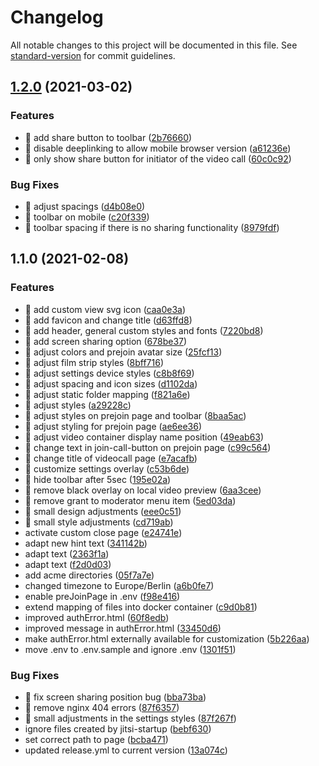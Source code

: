 # Changelog

All notable changes to this project will be documented in this file. See [standard-version](https://github.com/conventional-changelog/standard-version) for commit guidelines.

## [1.2.0](https://github.com/CaritasDeutschland/caritas-onlineBeratung-videoBackend/compare/v1.1.0...v1.2.0) (2021-03-02)


### Features

* 🎸 add share button to toolbar ([2b76660](https://github.com/CaritasDeutschland/caritas-onlineBeratung-videoBackend/commit/2b766607fb6088f4d857d0e29a234c45c32f3894))
* 🎸 disable deeplinking to allow mobile browser version ([a61236e](https://github.com/CaritasDeutschland/caritas-onlineBeratung-videoBackend/commit/a61236e9db4344f8f47e10b30f9a95131e20be64))
* 🎸 only show share button for initiator of the video call ([60c0c92](https://github.com/CaritasDeutschland/caritas-onlineBeratung-videoBackend/commit/60c0c929e9946831ed58ecef9f60a77ff82689cd))


### Bug Fixes

* 🐛 adjust spacings ([d4b08e0](https://github.com/CaritasDeutschland/caritas-onlineBeratung-videoBackend/commit/d4b08e0a1822b173f341fbf60ae53d389fc4f0e3))
* 🐛 toolbar on mobile ([c20f339](https://github.com/CaritasDeutschland/caritas-onlineBeratung-videoBackend/commit/c20f339efe890a667a64edbc955495cb336b5a4d))
* 🐛 toolbar spacing if there is no sharing functionality ([8979fdf](https://github.com/CaritasDeutschland/caritas-onlineBeratung-videoBackend/commit/8979fdfbdb053e052514ffa279e41d18a7252da9))

## 1.1.0 (2021-02-08)


### Features

* 🎸 add custom view svg icon ([caa0e3a](https://github.com/CaritasDeutschland/caritas-onlineBeratung-videoBackend/commit/caa0e3a1c6305eadc446b63a1858a55c6507ca93))
* 🎸 add favicon and change title ([d63ffd8](https://github.com/CaritasDeutschland/caritas-onlineBeratung-videoBackend/commit/d63ffd8ebd2c768cd03a3c9468c064e57d3bda82))
* 🎸 add header, general custom styles and fonts ([7220bd8](https://github.com/CaritasDeutschland/caritas-onlineBeratung-videoBackend/commit/7220bd8b525df4d739e701d29d4c5e33503dc176))
* 🎸 add screen sharing option ([678be37](https://github.com/CaritasDeutschland/caritas-onlineBeratung-videoBackend/commit/678be378958a045deb3fab1e3dc721e4abf987f3))
* 🎸 adjust colors and prejoin avatar size ([25fcf13](https://github.com/CaritasDeutschland/caritas-onlineBeratung-videoBackend/commit/25fcf13371d0bc1a5f68ac79d63cada79ef94aa6))
* 🎸 adjust film strip styles ([8bff716](https://github.com/CaritasDeutschland/caritas-onlineBeratung-videoBackend/commit/8bff716b47660709a89507a5e42c76657680f244))
* 🎸 adjust settings device styles ([c8b8f69](https://github.com/CaritasDeutschland/caritas-onlineBeratung-videoBackend/commit/c8b8f69c8f1b3b8b6323a4af205ecf171e90784a))
* 🎸 adjust spacing and icon sizes ([d1102da](https://github.com/CaritasDeutschland/caritas-onlineBeratung-videoBackend/commit/d1102da3ca9fc8c09bfe4abfcccf131ee61f0505))
* 🎸 adjust static folder mapping ([f821a6e](https://github.com/CaritasDeutschland/caritas-onlineBeratung-videoBackend/commit/f821a6ea619248940ecb78018ce73329c63105fd))
* 🎸 adjust styles ([a29228c](https://github.com/CaritasDeutschland/caritas-onlineBeratung-videoBackend/commit/a29228cf633301f430b99840376d7fca5e47a357))
* 🎸 adjust styles on prejoin page and toolbar ([8baa5ac](https://github.com/CaritasDeutschland/caritas-onlineBeratung-videoBackend/commit/8baa5acc11b849c45003a2ddd6f932fb18cfa6e1))
* 🎸 adjust styling for prejoin page ([ae6ee36](https://github.com/CaritasDeutschland/caritas-onlineBeratung-videoBackend/commit/ae6ee369f0191f916bbfd78caa9bdafe572cb6a5))
* 🎸 adjust video container display name position ([49eab63](https://github.com/CaritasDeutschland/caritas-onlineBeratung-videoBackend/commit/49eab637ed96312e3650d3ac3c7534327d22c14b))
* 🎸 change text in join-call-button on prejoin page ([c99c564](https://github.com/CaritasDeutschland/caritas-onlineBeratung-videoBackend/commit/c99c564ea45ca6ee81ebb90340047e63341cdb11))
* 🎸 change title of videocall page ([e7acafb](https://github.com/CaritasDeutschland/caritas-onlineBeratung-videoBackend/commit/e7acafb5a4df148811a15b1aa4af9c083948e15a))
* 🎸 customize settings overlay ([c53b6de](https://github.com/CaritasDeutschland/caritas-onlineBeratung-videoBackend/commit/c53b6dea39e59a0151d0f2336464425734dad533))
* 🎸 hide toolbar after 5sec ([195e02a](https://github.com/CaritasDeutschland/caritas-onlineBeratung-videoBackend/commit/195e02a9f5eaca53680c726e56a754b0b6b4b15b))
* 🎸 remove black overlay on local video preview ([6aa3cee](https://github.com/CaritasDeutschland/caritas-onlineBeratung-videoBackend/commit/6aa3cee9c0347d48d4b75df20df8c948d7b5c977))
* 🎸 remove grant to moderator menu item ([5ed03da](https://github.com/CaritasDeutschland/caritas-onlineBeratung-videoBackend/commit/5ed03da979535127b5ec05fe8d0f8515cc6feae1))
* 🎸 small design adjustments ([eee0c51](https://github.com/CaritasDeutschland/caritas-onlineBeratung-videoBackend/commit/eee0c512d283d3e91e769063542d339240003adb))
* 🎸 small style adjustments ([cd719ab](https://github.com/CaritasDeutschland/caritas-onlineBeratung-videoBackend/commit/cd719ab459fa4d141a09f109265f579ace459079))
* activate custom close page ([e24741e](https://github.com/CaritasDeutschland/caritas-onlineBeratung-videoBackend/commit/e24741e896597562b22576c3773b6345fb0084a6))
* adapt new hint text ([341142b](https://github.com/CaritasDeutschland/caritas-onlineBeratung-videoBackend/commit/341142b934d7ad41684f783f47388c3062369ae5))
* adapt text ([2363f1a](https://github.com/CaritasDeutschland/caritas-onlineBeratung-videoBackend/commit/2363f1aee63c9968b04dbc587df721d685f6a553))
* adapt text ([f2d0d03](https://github.com/CaritasDeutschland/caritas-onlineBeratung-videoBackend/commit/f2d0d03ccea5e5fea96a4ebb871670d0aeaba448))
* add acme directories ([05f7a7e](https://github.com/CaritasDeutschland/caritas-onlineBeratung-videoBackend/commit/05f7a7eb516d657b4525cc465d31ff46a6efb196))
* changed timezone to Europe/Berlin ([a6b0fe7](https://github.com/CaritasDeutschland/caritas-onlineBeratung-videoBackend/commit/a6b0fe745f00bb9b3834809047859ca41095f99d))
* enable preJoinPage in .env ([f98e416](https://github.com/CaritasDeutschland/caritas-onlineBeratung-videoBackend/commit/f98e416e39d2b26b7a4e6ccd271e3e93aca07419))
* extend mapping of files into docker container ([c9d0b81](https://github.com/CaritasDeutschland/caritas-onlineBeratung-videoBackend/commit/c9d0b810bc08429072444174698b1097de80f3e1))
* improved authError.html ([60f8edb](https://github.com/CaritasDeutschland/caritas-onlineBeratung-videoBackend/commit/60f8edb1ce7905eb0ae96d315693811fd7635066))
* improved message in authError.html ([33450d6](https://github.com/CaritasDeutschland/caritas-onlineBeratung-videoBackend/commit/33450d68bf07f7fc758001797acbaa1303d4e33d))
* make authError.html externally available for customization ([5b226aa](https://github.com/CaritasDeutschland/caritas-onlineBeratung-videoBackend/commit/5b226aa3c9e530c80a676ed7bd9574cef6cfa791))
* move .env to .env.sample and ignore .env ([1301f51](https://github.com/CaritasDeutschland/caritas-onlineBeratung-videoBackend/commit/1301f51262ced0178defa922cdea7b8ee6d8ae19))


### Bug Fixes

* 🐛 fix screen sharing position bug ([bba73ba](https://github.com/CaritasDeutschland/caritas-onlineBeratung-videoBackend/commit/bba73ba679492971553f7c360cbc62f7b7ddcd01))
* 🐛 remove nginx 404 errors ([87f6357](https://github.com/CaritasDeutschland/caritas-onlineBeratung-videoBackend/commit/87f635753f302c53228591790c0054eeb1c988cc))
* 🐛 small adjustments in the settings styles ([87f267f](https://github.com/CaritasDeutschland/caritas-onlineBeratung-videoBackend/commit/87f267f937e5a5e1881e07ecad4ee3ce3ae0688d))
* ignore files created by jitsi-startup ([bebf630](https://github.com/CaritasDeutschland/caritas-onlineBeratung-videoBackend/commit/bebf630928d27c56824e9f1091d20dc074d90f9e))
* set correct path to page ([bcba471](https://github.com/CaritasDeutschland/caritas-onlineBeratung-videoBackend/commit/bcba471fc2e8557a4c71e78f09f486f4d03d3074))
* updated release.yml to current version ([13a074c](https://github.com/CaritasDeutschland/caritas-onlineBeratung-videoBackend/commit/13a074c59e5ea88fe3f24f4551ad3d0d28f8ec44))
